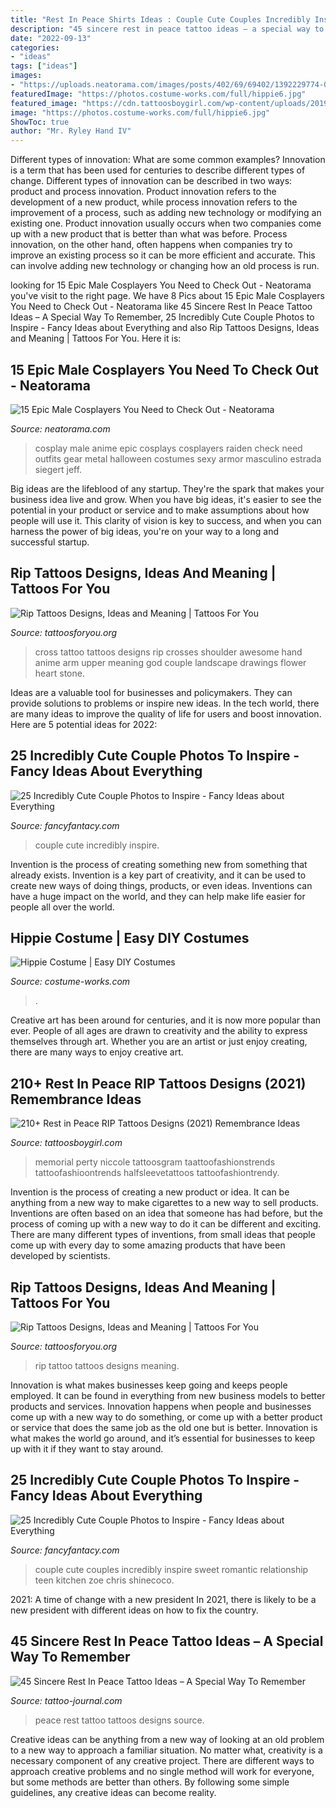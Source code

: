 ```yaml
---
title: "Rest In Peace Shirts Ideas : Couple Cute Couples Incredibly Inspire Sweet Romantic Relationship Teen Kitchen Zoe Chris Shinecoco"
description: "45 sincere rest in peace tattoo ideas – a special way to remember"
date: "2022-09-13"
categories:
- "ideas"
tags: ["ideas"]
images:
- "https://uploads.neatorama.com/images/posts/402/69/69402/1392229774-0.jpg"
featuredImage: "https://photos.costume-works.com/full/hippie6.jpg"
featured_image: "https://cdn.tattoosboygirl.com/wp-content/uploads/2019/08/rest-in-peace-tattoos-pictures-8.jpg"
image: "https://photos.costume-works.com/full/hippie6.jpg"
ShowToc: true
author: "Mr. Ryley Hand IV"
---
```



Different types of innovation: What are some common examples?
Innovation is a term that has been used for centuries to describe different types of change. Different types of innovation can be described in two ways: product and process innovation. Product innovation refers to the development of a new product, while process innovation refers to the improvement of a process, such as adding new technology or modifying an existing one. 
Product innovation usually occurs when two companies come up with a new product that is better than what was before. Process innovation, on the other hand, often happens when companies try to improve an existing process so it can be more efficient and accurate. This can involve adding new technology or changing how an old process is run.

	

		
looking for 15 Epic Male Cosplayers You Need to Check Out - Neatorama you've visit to the right page. We have 8 Pics about 15 Epic Male Cosplayers You Need to Check Out - Neatorama like 45 Sincere Rest In Peace Tattoo Ideas – A Special Way To Remember, 25 Incredibly Cute Couple Photos to Inspire - Fancy Ideas about Everything and also Rip Tattoos Designs, Ideas and Meaning | Tattoos For You. Here it is:
		
    
## 15 Epic Male Cosplayers You Need To Check Out - Neatorama

<img loading=lazy src="https://uploads.neatorama.com/images/posts/402/69/69402/1392229774-0.jpg" onerror="this.onerror=null;this.src='https://tse3.mm.bing.net/th?id=OIP.DW1Jh0mmggV3uN4Dzrf-agHaLG&amp;pid=15.1';" alt="15 Epic Male Cosplayers You Need to Check Out - Neatorama">

_Source: neatorama.com_

>cosplay male anime epic cosplays cosplayers raiden check need outfits gear metal halloween costumes sexy armor masculino estrada siegert jeff. 

	

Big ideas are the lifeblood of any startup. They're the spark that makes your business idea live and grow. When you have big ideas, it's easier to see the potential in your product or service and to make assumptions about how people will use it. This clarity of vision is key to success, and when you can harness the power of big ideas, you're on your way to a long and successful startup.

    
## Rip Tattoos Designs, Ideas And Meaning | Tattoos For You

<img loading=lazy src="http://www.tattoosforyou.org/wp-content/uploads/2013/10/Rip-Cross-Tattoos-For-Men.jpg" onerror="this.onerror=null;this.src='https://tse4.mm.bing.net/th?id=OIP.7NFbwlj4_6BKZK-I6na30QHaJ4&amp;pid=15.1';" alt="Rip Tattoos Designs, Ideas and Meaning | Tattoos For You">

_Source: tattoosforyou.org_

>cross tattoo tattoos designs rip crosses shoulder awesome hand anime arm upper meaning god couple landscape drawings flower heart stone. 

	

Ideas are a valuable tool for businesses and policymakers. They can provide solutions to problems or inspire new ideas. In the tech world, there are many ideas to improve the quality of life for users and boost innovation. Here are 5 potential ideas for 2022: 

    
## 25 Incredibly Cute Couple Photos To Inspire - Fancy Ideas About Everything

<img loading=lazy src="https://fancyfantacy.com/wp-content/uploads/2020/05/Incredibly-Cute-Couple-Photos-to-Inspire-17.jpg" onerror="this.onerror=null;this.src='https://tse2.mm.bing.net/th?id=OIP.695-PbeJo1HlLtJuheKqnAHaLG&amp;pid=15.1';" alt="25 Incredibly Cute Couple Photos to Inspire - Fancy Ideas about Everything">

_Source: fancyfantacy.com_

>couple cute incredibly inspire. 

	

Invention is the process of creating something new from something that already exists. Invention is a key part of creativity, and it can be used to create new ways of doing things, products, or even ideas. Inventions can have a huge impact on the world, and they can help make life easier for people all over the world.

    
## Hippie Costume | Easy DIY Costumes

<img loading=lazy src="https://photos.costume-works.com/full/hippie6.jpg" onerror="this.onerror=null;this.src='https://tse4.mm.bing.net/th?id=OIP.9Di42cwRBlK5zNNeKagqzQHaJ3&amp;pid=15.1';" alt="Hippie Costume | Easy DIY Costumes">

_Source: costume-works.com_

>. 

	

Creative art has been around for centuries, and it is now more popular than ever. People of all ages are drawn to creativity and the ability to express themselves through art. Whether you are an artist or just enjoy creating, there are many ways to enjoy creative art.

    
## 210+ Rest In Peace RIP Tattoos Designs (2021) Remembrance Ideas

<img loading=lazy src="https://cdn.tattoosboygirl.com/wp-content/uploads/2019/08/rest-in-peace-tattoos-pictures-8.jpg" onerror="this.onerror=null;this.src='https://tse4.mm.bing.net/th?id=OIP.uMuw9DYrpaUM32Lbmz65CwAAAA&amp;pid=15.1';" alt="210+ Rest in Peace RIP Tattoos Designs (2021) Remembrance Ideas">

_Source: tattoosboygirl.com_

>memorial perty niccole tattoosgram taattoofashionstrends tattoofashioontrends halfsleevetattoos tattoofashiontrendy. 

	

Invention is the process of creating a new product or idea. It can be anything from a new way to make cigarettes to a new way to sell products. Inventions are often based on an idea that someone has had before, but the process of coming up with a new way to do it can be different and exciting. There are many different types of inventions, from small ideas that people come up with every day to some amazing products that have been developed by scientists.

    
## Rip Tattoos Designs, Ideas And Meaning | Tattoos For You

<img loading=lazy src="http://www.tattoosforyou.org/wp-content/uploads/2013/10/Rip-Tattoo-Ideas.jpg" onerror="this.onerror=null;this.src='https://tse3.mm.bing.net/th?id=OIP.yAYckTM8kmNSTQP7W7o1ygHaI3&amp;pid=15.1';" alt="Rip Tattoos Designs, Ideas and Meaning | Tattoos For You">

_Source: tattoosforyou.org_

>rip tattoo tattoos designs meaning. 

	

Innovation is what makes businesses keep going and keeps people employed. It can be found in everything from new business models to better products and services. Innovation happens when people and businesses come up with a new way to do something, or come up with a better product or service that does the same job as the old one but is better. Innovation is what makes the world go around, and it’s essential for businesses to keep up with it if they want to stay around.

    
## 25 Incredibly Cute Couple Photos To Inspire - Fancy Ideas About Everything

<img loading=lazy src="https://fancyfantacy.com/wp-content/uploads/2020/05/Incredibly-Cute-Couple-Photos-to-Inspire-15.jpg" onerror="this.onerror=null;this.src='https://tse2.mm.bing.net/th?id=OIP.7LmN67R1VlAPi79Ttmx_hAAAAA&amp;pid=15.1';" alt="25 Incredibly Cute Couple Photos to Inspire - Fancy Ideas about Everything">

_Source: fancyfantacy.com_

>couple cute couples incredibly inspire sweet romantic relationship teen kitchen zoe chris shinecoco. 

	

2021: A time of change with a new president
In 2021, there is likely to be a new president with different ideas on how to fix the country.

    
## 45 Sincere Rest In Peace Tattoo Ideas – A Special Way To Remember

<img loading=lazy src="https://tattoo-journal.com/wp-content/uploads/2016/09/rest-in-peace-tattoo40-650x812.jpg" onerror="this.onerror=null;this.src='https://tse1.mm.bing.net/th?id=OIP.rl3tnGxO4KgmCdVlaRBXiAHaJQ&amp;pid=15.1';" alt="45 Sincere Rest In Peace Tattoo Ideas – A Special Way To Remember">

_Source: tattoo-journal.com_

>peace rest tattoo tattoos designs source. 

	

Creative ideas can be anything from a new way of looking at an old problem to a new way to approach a familiar situation. No matter what, creativity is a necessary component of any creative project. There are different ways to approach creative problems and no single method will work for everyone, but some methods are better than others. By following some simple guidelines, any creative ideas can become reality.

